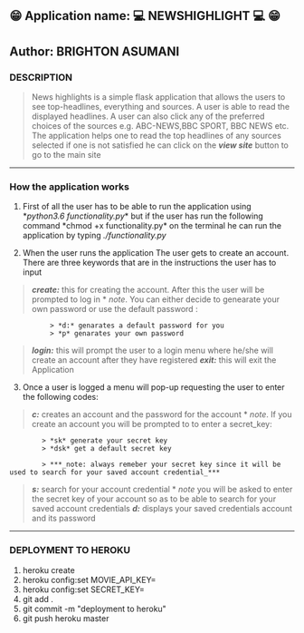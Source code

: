 ## :grin: __Application name: :computer: NEWSHIGHLIGHT  :computer:__ :grin:

## __Author: BRIGHTON ASUMANI__

### __DESCRIPTION__
> News highlights is a simple flask  application that allows the
> users to see top-headlines, everything and sources.
> A user is able to read the displayed headlines.
> A user can also click any of the preferred choices of the sources e.g. ABC-NEWS,BBC SPORT, BBC NEWS etc.
> The application helps one to read the top headlines of any sources selected
> if one is not satisfied he can click on the ***view site*** button to go to the main site

***

### __How the application works__
1. First of all the user has to be able to run the application using \*_python3.6 functionality.py_\* but if the user has run the following command \*chmod +x functionality.py\* on the terminal he can run the application by typing *./functionality.py*

2. When the user runs the application The user gets to create an account. There are three keywords that are in the instructions the user has to input
  > **_create:_** this for creating the account. After this the user will be prompted to log in
      * *note*. You can either decide to genearate your own password or use the default password :

              > *d:* genarates a default password for you
              > *p* genarates your own password

  > **_login:_** this will prompt the user to a login menu where he/she will create an account after they have registered
  > **_exit:_** this will exit the Application

3. Once a user is logged a menu will pop-up requesting the user to enter the following codes:
  > **_c:_** creates an account and the password for the account
      * *note*. If you create an account you will be prompted to to enter a secret_key:

            > *sk* generate your secret key
            > *dsk* get a default secret key

            > ***_note: always remeber your secret key since it will be used to search for your saved account credential_***
  > **_s:_** search for your account credential
      * *note* you will be asked to enter the secret key of your account so as to be able to search for your saved account credentials
  > **_d:_** displays your saved credentials account and its password

***
### __DEPLOYMENT TO HEROKU__
1. heroku create <name-of-app>
2. heroku config:set MOVIE_API_KEY=<YOUR MOVIE API>
3. heroku config:set SECRET_KEY=<YOUR SECRET KEY>
4. git add .
5. git commit -m "deployment to heroku"
6. git push heroku master
